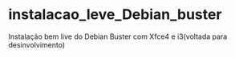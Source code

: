 # instalacao_leve_Debian_buster
Instalação bem live do Debian Buster com Xfce4 e i3(voltada para desinvolvimento)
